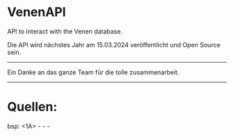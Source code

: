 # VenenAPI
API to interact with the Venen database. 

Die API wird nächstes Jahr am 15.03.2024 veröffentlicht und Open Source sein.

---
Ein Danke an das ganze Team für die tolle zusammenarbeit.

---
# Quellen:
bsp: 
<1A> - <website> - <time> - <author>
